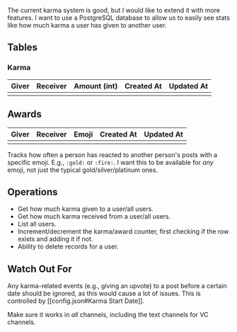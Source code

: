 The current karma system is good, but I would like to extend it with more features. I want to use a PostgreSQL database to allow us to easily see stats like how much karma a user has given to another user. 

## Tables
### Karma

| Giver | Receiver | Amount (int) | Created At | Updated At |
| ----- | -------- | ------------ | ---------- | ---------- |
|       |          |              |            |            |

## Awards

| Giver | Receiver | Emoji | Created At | Updated At |
| ----- | -------- | ----- | ---------- | ---------- |
|       |          |       |            |            |
Tracks how often a person has reacted to another person's posts with a specific emoji. E.g., `:gold:` or `:fire:`. I want this to be available for *any* emoji, not just the typical gold/silver/platinum ones.


## Operations
- Get how much karma given to a user/all users.
- Get how much karma received from a user/all users.
- List all users.
- Increment/decrement the karma/award counter, first checking if the row exists and adding it if not.
- Ability to delete records for a user.

## Watch Out For
Any karma-related events (e.g., giving an upvote) to a post before a certain date should be ignored, as this would cause a lot of issues. This is controlled by [[config.json#Karma Start Date]]. 

Make sure it works in *all* channels, including the text channels for VC channels.
